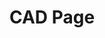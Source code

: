 ---
title: "CAD Page"
meta_title: "Team 5401 - CAD"
description: "Computer Aided Design"
draft: false
--- 